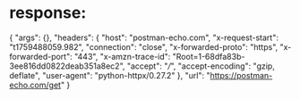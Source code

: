 # response:

{
    "args": {},
    "headers": {
        "host": "postman-echo.com",
        "x-request-start": "t1759488059.982",
        "connection": "close",
        "x-forwarded-proto": "https",
        "x-forwarded-port": "443",
        "x-amzn-trace-id": "Root=1-68dfa83b-3ee816dd0822deab351a8ec2",
        "accept": "*/*",
        "accept-encoding": "gzip, deflate",
        "user-agent": "python-httpx/0.27.2"
    },
    "url": "https://postman-echo.com/get"
}
